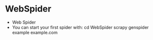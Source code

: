 # WebSpider
*   Web Spider
*   You can start your first spider with:
    cd WebSpider
    scrapy genspider example example.com
    

